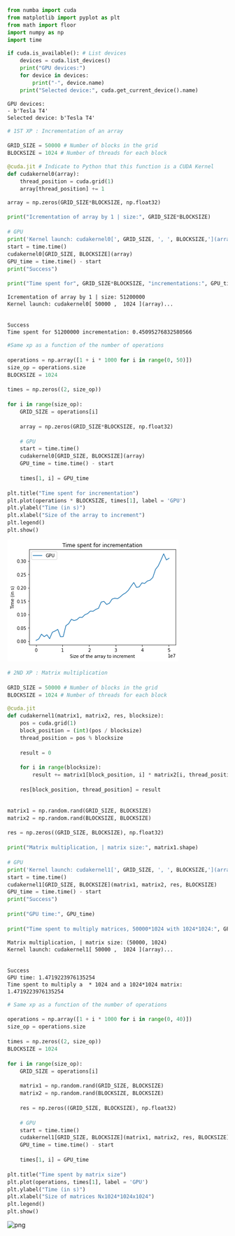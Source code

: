 ```python
from numba import cuda
from matplotlib import pyplot as plt
from math import floor
import numpy as np
import time
```


```python
if cuda.is_available(): # List devices
    devices = cuda.list_devices()
    print("GPU devices:")
    for device in devices:
        print("-", device.name)
    print("Selected device:", cuda.get_current_device().name)
```

    GPU devices:
    - b'Tesla T4'
    Selected device: b'Tesla T4'
    


```python
# 1ST XP : Incrementation of an array

GRID_SIZE = 50000 # Number of blocks in the grid
BLOCKSIZE = 1024 # Number of threads for each block
```


```python
@cuda.jit # Indicate to Python that this function is a CUDA Kernel
def cudakernel0(array):
    thread_position = cuda.grid(1)
    array[thread_position] += 1
```


```python
array = np.zeros(GRID_SIZE*BLOCKSIZE, np.float32)

print("Icrementation of array by 1 | size:", GRID_SIZE*BLOCKSIZE)

# GPU
print('Kernel launch: cudakernel0[', GRID_SIZE, ', ', BLOCKSIZE,'](array)...', end=" ")
start = time.time()
cudakernel0[GRID_SIZE, BLOCKSIZE](array)
GPU_time = time.time() - start
print("Success")
      
print("Time spent for", GRID_SIZE*BLOCKSIZE, "incrementations:", GPU_time)
```

    Icrementation of array by 1 | size: 51200000
    Kernel launch: cudakernel0[ 50000 ,  1024 ](array)... 


    Success
    Time spent for 51200000 incrementation: 0.45095276832580566
    


```python
#Same xp as a function of the number of operations

operations = np.array([1 + i * 1000 for i in range(0, 50)])
size_op = operations.size
BLOCKSIZE = 1024

times = np.zeros((2, size_op))

for i in range(size_op):
    GRID_SIZE = operations[i]
    
    array = np.zeros(GRID_SIZE*BLOCKSIZE, np.float32)
    
    # GPU
    start = time.time()
    cudakernel0[GRID_SIZE, BLOCKSIZE](array)
    GPU_time = time.time() - start
    
    times[1, i] = GPU_time

plt.title("Time spent for incrementation")
plt.plot(operations * BLOCKSIZE, times[1], label = 'GPU')
plt.ylabel("Time (in s)")
plt.xlabel("Size of the array to increment")
plt.legend()
plt.show()
```


    
![png](google1.png)
    



```python
# 2ND XP : Matrix multiplication

GRID_SIZE = 50000 # Number of blocks in the grid
BLOCKSIZE = 1024 # Number of threads for each block
```


```python
@cuda.jit
def cudakernel1(matrix1, matrix2, res, blocksize):
    pos = cuda.grid(1)
    block_position = (int)(pos / blocksize)
    thread_position = pos % blocksize
    
    result = 0
        
    for i in range(blocksize):
        result += matrix1[block_position, i] * matrix2[i, thread_position]
    
    res[block_position, thread_position] = result
    
```


```python
matrix1 = np.random.rand(GRID_SIZE, BLOCKSIZE)
matrix2 = np.random.rand(BLOCKSIZE, BLOCKSIZE)

res = np.zeros((GRID_SIZE, BLOCKSIZE), np.float32)

print("Matrix multiplication, | matrix size:", matrix1.shape)

# GPU
print('Kernel launch: cudakernel1[', GRID_SIZE, ', ', BLOCKSIZE,'](array)...', end=" ")
start = time.time()
cudakernel1[GRID_SIZE, BLOCKSIZE](matrix1, matrix2, res, BLOCKSIZE)
GPU_time = time.time() - start
print("Success")
      
print("GPU time:", GPU_time)

print("Time spent to multiply matrices, 50000*1024 with 1024*1024:", GPU_time)

```

    Matrix multiplication, | matrix size: (50000, 1024)
    Kernel launch: cudakernel1[ 50000 ,  1024 ](array)... 


    Success
    GPU time: 1.4719223976135254
    Time spent to multiply a  * 1024 and a 1024*1024 matrix: 1.4719223976135254
    


```python
# Same xp as a function of the number of operations

operations = np.array([1 + i * 1000 for i in range(0, 40)])
size_op = operations.size

times = np.zeros((2, size_op))
BLOCKSIZE = 1024

for i in range(size_op):
    GRID_SIZE = operations[i]
    
    matrix1 = np.random.rand(GRID_SIZE, BLOCKSIZE)
    matrix2 = np.random.rand(BLOCKSIZE, BLOCKSIZE)

    res = np.zeros((GRID_SIZE, BLOCKSIZE), np.float32)

    # GPU
    start = time.time()
    cudakernel1[GRID_SIZE, BLOCKSIZE](matrix1, matrix2, res, BLOCKSIZE)
    GPU_time = time.time() - start
    
    times[1, i] = GPU_time

plt.title("Time spent by matrix size")
plt.plot(operations, times[1], label = 'GPU')
plt.ylabel("Time (in s)")
plt.xlabel("Size of matrices Nx1024*1024x1024")
plt.legend()
plt.show()
```


![png](google_2.png)
    

